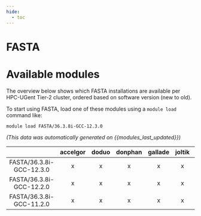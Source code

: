 ```yaml
---
hide:
  - toc
---
```


FASTA
=====

# Available modules


The overview below shows which FASTA installations are available per HPC-UGent Tier-2 cluster, ordered based on software version (new to old).

To start using FASTA, load one of these modules using a `module load` command like:

```shell
module load FASTA/36.3.8i-GCC-12.3.0
```

*(This data was automatically generated on {{modules_last_updated}})*  

| |accelgor|doduo|donphan|gallade|joltik|shinx|skitty|
| :---: | :---: | :---: | :---: | :---: | :---: | :---: | :---: |
|FASTA/36.3.8i-GCC-12.3.0|x|x|x|x|x|x|x|
|FASTA/36.3.8i-GCC-12.2.0|x|x|x|x|x|-|-|
|FASTA/36.3.8i-GCC-11.2.0|x|x|x|x|x|-|-|

